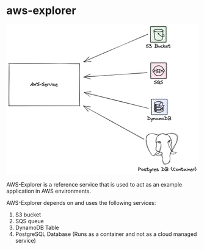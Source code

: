 # aws-explorer


![](./media/chart.png) 

AWS-Explorer is a reference service that is used to act as an example application in AWS environments.

AWS-Explorer depends on and uses the following services:
1. S3 bucket
2. SQS queue
3. DynamoDB Table
4. PostgreSQL Database (Runs as a container and not as a cloud managed service)

